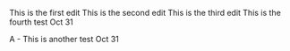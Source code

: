 This is the first edit
This is the second edit
This is the third edit
This is the fourth test Oct 31

A - This is another test Oct 31

